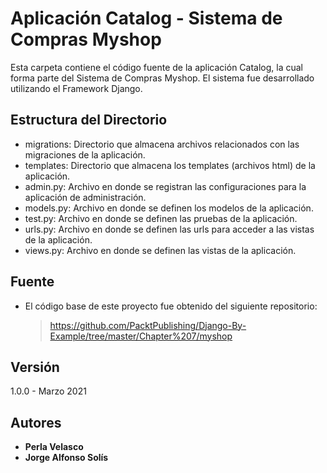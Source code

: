 # Aplicación Catalog - Sistema de Compras Myshop

Esta carpeta contiene el código fuente de la aplicación Catalog, la cual forma parte del Sistema de Compras Myshop. El sistema fue desarrollado utilizando el Framework Django.

## Estructura del Directorio

- migrations: Directorio que almacena archivos relacionados con las migraciones de la aplicación.
- templates: Directorio que almacena los templates (archivos html) de la aplicación.
- admin.py: Archivo en donde se registran las configuraciones para la aplicación de administración.
- models.py: Archivo en donde se definen los modelos de la aplicación.
- test.py: Archivo en donde se definen las pruebas de la aplicación.
- urls.py: Archivo en donde se definen las urls para acceder a las vistas de la aplicación.
- views.py: Archivo en donde se definen las vistas de la aplicación.


## Fuente

- El código base de este proyecto fue obtenido del siguiente repositorio:

   > https://github.com/PacktPublishing/Django-By-Example/tree/master/Chapter%207/myshop


## Versión

1.0.0 - Marzo 2021

## Autores

* **Perla Velasco**
* **Jorge Alfonso Solís**